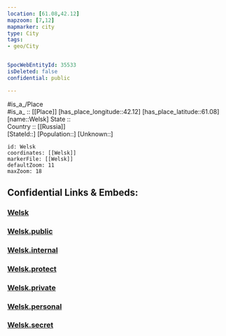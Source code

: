 ```yaml
---
location: [61.08,42.12] 
mapzoom: [7,12] 
mapmarker: city 
type: City
tags:
- geo/City


SpocWebEntityId: 35533
isDeleted: false
confidential: public

---
```

#is_a_/Place  
#is_a_ :: [[Place]] 
[has_place_longitude::42.12] 
[has_place_latitude::61.08] 
[name::Welsk] 
State ::  
Country :: [[Russia]]  
[StateId::] 
[Population::] 
[Unknown::] 


```leaflet
id: Welsk
coordinates: [[Welsk]] 
markerFile: [[Welsk]] 
defaultZoom: 11 
maxZoom: 18
```


## Confidential Links & Embeds: 

### [Welsk](/_Standards/Earth/Continent/Europe/Europe~East/Russia/Russia~NorthWest/Arkhangelsk_Oblast/City/Welsk.md) 

### [Welsk.public](/_public/Earth/Continent/Europe/Europe~East/Russia/Russia~NorthWest/Arkhangelsk_Oblast/City/Welsk.public.md) 

### [Welsk.internal](/_internal/Earth/Continent/Europe/Europe~East/Russia/Russia~NorthWest/Arkhangelsk_Oblast/City/Welsk.internal.md) 

### [Welsk.protect](/_protect/Earth/Continent/Europe/Europe~East/Russia/Russia~NorthWest/Arkhangelsk_Oblast/City/Welsk.protect.md) 

### [Welsk.private](/_private/Earth/Continent/Europe/Europe~East/Russia/Russia~NorthWest/Arkhangelsk_Oblast/City/Welsk.private.md) 

### [Welsk.personal](/_personal/Earth/Continent/Europe/Europe~East/Russia/Russia~NorthWest/Arkhangelsk_Oblast/City/Welsk.personal.md) 

### [Welsk.secret](/_secret/Earth/Continent/Europe/Europe~East/Russia/Russia~NorthWest/Arkhangelsk_Oblast/City/Welsk.secret.md)

